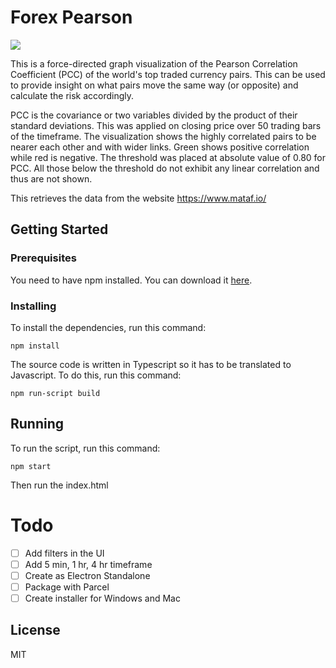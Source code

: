 # Forex Pearson

![](demo.gif)

This is a force-directed graph visualization of the Pearson Correlation Coefficient (PCC) of the world's top traded currency pairs. This can be used to provide insight on what pairs move the same way (or opposite) and calculate the risk accordingly.

PCC is the covariance or two variables divided by the product of their standard deviations. This was applied on closing price over 50 trading bars of the timeframe. The visualization shows the highly correlated pairs to be nearer each other and with wider links. Green shows positive correlation while red is negative. The threshold was placed at absolute value of 0.80 for PCC. All those below the threshold do not exhibit any linear correlation and thus are not shown.

This retrieves the data from the website https://www.mataf.io/

## Getting Started

### Prerequisites

You need to have npm installed. You can download it [here](https://nodejs.org/en/download/).

### Installing

To install the dependencies, run this command:

```
npm install
```

The source code is written in Typescript so it has to be translated to Javascript. To do this, run this command:

```
npm run-script build
```

## Running

To run the script, run this command:

```
npm start
```

Then run the index.html

# Todo

- [ ] Add filters in the UI
- [ ] Add 5 min, 1 hr, 4 hr timeframe
- [ ] Create as Electron Standalone
- [ ] Package with Parcel
- [ ] Create installer for Windows and Mac

## License

MIT
